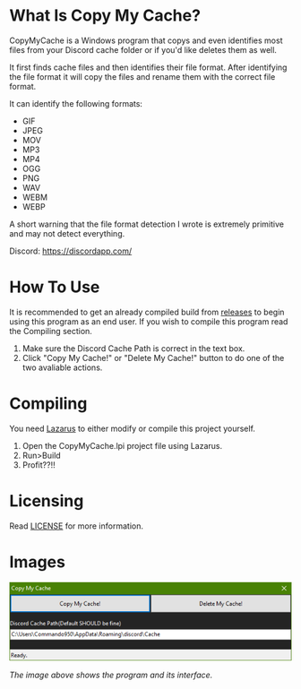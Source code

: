# What Is Copy My Cache?
CopyMyCache is a Windows program that copys and even identifies most files from your Discord cache folder or if you'd like deletes them as well.

It first finds cache files and then identifies their file format. After identifying the file format it will copy the files and rename them with the correct file format.

It can identify the following formats: 
* GIF
* JPEG
* MOV
* MP3
* MP4
* OGG
* PNG
* WAV
* WEBM
* WEBP

A short warning that the file format detection I wrote is extremely primitive and may not detect everything.

Discord: <https://discordapp.com/>

# How To Use
It is recommended to get an already compiled build from [releases](https://github.com/Commando950/CopyMyCache/releases) to begin using this program as an end user. If you wish to compile this program read the Compiling section.

1. Make sure the Discord Cache Path is correct in the text box.
2. Click "Copy My Cache!" or "Delete My Cache!" button to do one of the two avaliable actions.

# Compiling
You need [Lazarus](https://www.lazarus-ide.org/) to either modify or compile this project yourself.

1. Open the CopyMyCache.lpi project file using Lazarus.
2. Run>Build
3. Profit??!!

# Licensing
Read [LICENSE](../master/LICENSE) for more information.

# Images

![Image](https://raw.githubusercontent.com/Commando950/CopyMyCache/master/example.png "The program interface.")

*The image above shows the program and its interface.*
